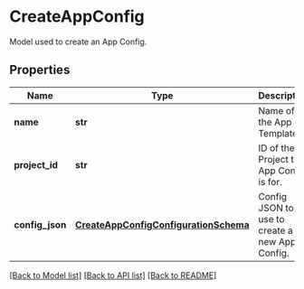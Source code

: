 # CreateAppConfig

Model used to create an App Config.
## Properties
Name | Type | Description | Notes
------------ | ------------- | ------------- | -------------
**name** | **str** | Name of the App Template. | 
**project_id** | **str** | ID of the Project this App Config is for. | [optional] 
**config_json** | [**CreateAppConfigConfigurationSchema**](CreateAppConfigConfigurationSchema.md) | Config JSON to use to create a new App Config. | 

[[Back to Model list]](../README.md#documentation-for-models) [[Back to API list]](../README.md#documentation-for-api-endpoints) [[Back to README]](../README.md)


